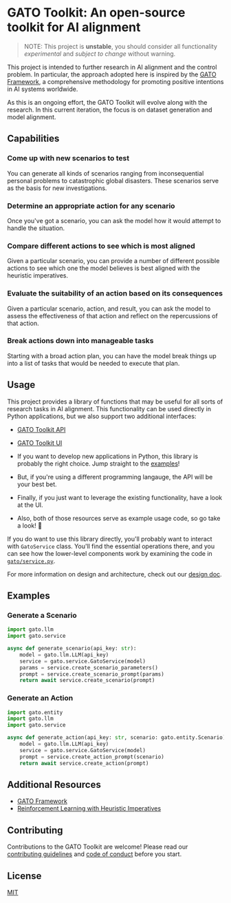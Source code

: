 # GATO Toolkit: An open-source toolkit for AI alignment

> NOTE: This project is **unstable**, you should consider all functionality *experimental* and *subject to change* without warning.

This project is intended to further research in AI alignment and the control problem.
In particular, the approach adopted here is inspired by the [GATO Framework](https://www.gatoframework.org/),
a comprehensive methodology for promoting positive intentions in AI systems worldwide.

As this is an ongoing effort, the GATO Toolkit will evolve along with the research.
In this current iteration, the focus is on dataset generation and model alignment.

## Capabilities

### Come up with new scenarios to test
You can generate all kinds of scenarios ranging from inconsequential personal problems to catastrophic global disasters.
These scenarios serve as the basis for new investigations.

### Determine an appropriate action for any scenario
Once you've got a scenario, you can ask the model how it would attempt to handle the situation.

### Compare different actions to see which is most aligned
Given a particular scenario, you can provide a number of different possible actions to see which one the model believes
is best aligned with the heuristic imperatives.

### Evaluate the suitability of an action based on its consequences
Given a particular scenario, action, and result, you can ask the model to assess the effectiveness of that action and
reflect on the repercussions of that action.

### Break actions down into manageable tasks
Starting with a broad action plan, you can have the model break things up into a list of tasks that would be needed
to execute that plan.

## Usage

This project provides a library of functions that may be useful for all sorts of research tasks in AI alignment.
This functionality can be used directly in Python applications, but we also support two additional interfaces:
- [GATO Toolkit API](https://github.com/FyZyX/gato-toolkit-api)
- [GATO Toolkit UI](https://github.com/FyZyX/gato-toolkit-ui)

- If you want to develop new applications in Python, this library is probably the right choice. Jump straight to the [examples](#examples)! 
- But, if you're using a different programming langauge, the API will be your best bet.
- Finally, if you just want to leverage the existing functionality, have a look at the UI.

- Also, both of those resources serve as example usage code, so go take a look! 👀

If you do want to use this library directly, you'll probably want to interact with `GatoService` class.
You'll find the essential operations there, and you can see how the lower-level components work by examining the code in [`gato/service.py`](src/gato/service.py).

For more information on design and architecture, check out our [design doc](docs/DESIGN.md).

## Examples

### Generate a Scenario
```python
import gato.llm
import gato.service

async def generate_scenario(api_key: str):
    model = gato.llm.LLM(api_key)
    service = gato.service.GatoService(model)
    params = service.create_scenario_parameters()
    prompt = service.create_scenario_prompt(params)
    return await service.create_scenario(prompt)
```

### Generate an Action
```python
import gato.entity
import gato.llm
import gato.service

async def generate_action(api_key: str, scenario: gato.entity.Scenario):
    model = gato.llm.LLM(api_key)
    service = gato.service.GatoService(model)
    prompt = service.create_action_prompt(scenario)
    return await service.create_action(prompt)
```

## Additional Resources

- [GATO Framework](https://www.gatoframework.org/)
- [Reinforcement Learning with Heuristic Imperatives](https://github.com/daveshap/RLHI)

## Contributing

Contributions to the GATO Toolkit are welcome! Please read our [contributing guidelines](docs/CONTRIBUTING.md) and [code of conduct](docs/CODE-OF-CONDUCT.md) before you start.

## License

[MIT](https://choosealicense.com/licenses/mit/)
